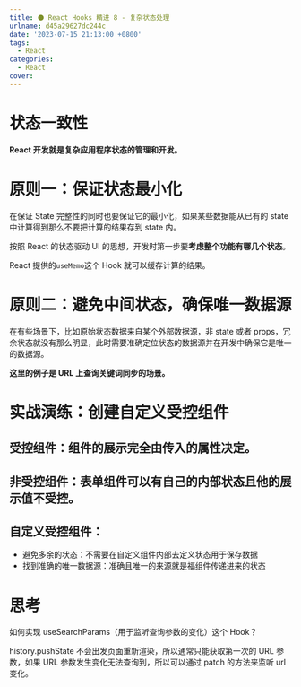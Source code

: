 ```yaml
---
title: ⚫ React Hooks 精进 8 - 复杂状态处理
urlname: d45a29627dc244c
date: '2023-07-15 21:13:00 +0800'
tags:
  - React
categories:
  - React
cover:
---
```


# 状态一致性

**React 开发就是复杂应用程序状态的管理和开发。**

# 原则一：保证状态最小化

在保证 State 完整性的同时也要保证它的最小化，如果某些数据能从已有的 state 中计算得到那么不要把计算的结果存到 state 内。

按照 React 的状态驱动 UI 的思想，开发时第一步要**考虑整个功能有哪几个状态**。

React 提供的`useMemo`这个 Hook 就可以缓存计算的结果。

# 原则二：避免中间状态，确保唯一数据源

在有些场景下，比如原始状态数据来自某个外部数据源，非 state 或者 props，冗余状态就没有那么明显，此时需要准确定位状态的数据源并在开发中确保它是唯一的数据源。

**这里的例子是 URL 上查询关键词同步的场景。**

# 实战演练：创建自定义受控组件

## 受控组件：组件的展示完全由传入的属性决定。

## 非受控组件：表单组件可以有自己的内部状态且他的展示值不受控。

## 自定义受控组件：

- 避免多余的状态：不需要在自定义组件内部去定义状态用于保存数据
- 找到准确的唯一数据源：准确且唯一的来源就是福组件传递进来的状态

# 思考

如何实现 useSearchParams（用于监听查询参数的变化）这个 Hook？

history.pushState 不会出发页面重新渲染，所以通常只能获取第一次的 URL 参数，如果 URL 参数发生变化无法查询到，所以可以通过 patch 的方法来监听 url 变化。
